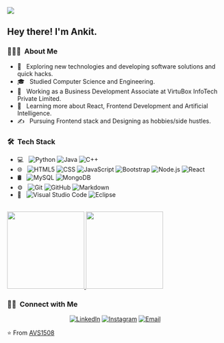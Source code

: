 <img src="https://raw.githubusercontent.com/ankits57/ankits57/master/assets/Aditya%20Vikram%20Singh%20Banner.png">

<h2> Hey there! I'm Ankit.</h2>

<h3> 👨🏻‍💻 &nbsp;About Me </h3>

- 🤔 &nbsp; Exploring new technologies and developing software solutions and quick hacks.
- 🎓 &nbsp; Studied Computer Science and Engineering.
- 💼 &nbsp; Working as a Business Development Associate at VirtuBox InfoTech Private Limited.
- 🌱 &nbsp; Learning more about React, Frontend Development and Artificial Intelligence.
- ✍️ &nbsp; Pursuing Frontend stack and Designing as hobbies/side hustles.

<h3> 🛠 &nbsp;Tech Stack</h3>

- 💻 &nbsp;
  ![Python](https://img.shields.io/badge/-Python-333333?style=flat&logo=python)
  ![Java](https://img.shields.io/badge/-Java-333333?style=flat&logo=Java&logoColor=007396)
  ![C++](https://img.shields.io/badge/-C++-333333?style=flat&logo=C%2B%2B&logoColor=00599C)
- 🌐 &nbsp;
  ![HTML5](https://img.shields.io/badge/-HTML5-333333?style=flat&logo=HTML5)
  ![CSS](https://img.shields.io/badge/-CSS-333333?style=flat&logo=CSS3&logoColor=1572B6)
  ![JavaScript](https://img.shields.io/badge/-JavaScript-333333?style=flat&logo=javascript)
  ![Bootstrap](https://img.shields.io/badge/-Bootstrap-333333?style=flat&logo=bootstrap&logoColor=563D7C)
  ![Node.js](https://img.shields.io/badge/-Node.js-333333?style=flat&logo=node.js)
  ![React](https://img.shields.io/badge/-React-333333?style=flat&logo=react)
- 🛢 &nbsp;
  ![MySQL](https://img.shields.io/badge/-MySQL-333333?style=flat&logo=mysql)
  ![MongoDB](https://img.shields.io/badge/-MongoDB-333333?style=flat&logo=mongodb)
- ⚙️ &nbsp;
  ![Git](https://img.shields.io/badge/-Git-333333?style=flat&logo=git)
  ![GitHub](https://img.shields.io/badge/-GitHub-333333?style=flat&logo=github)
  ![Markdown](https://img.shields.io/badge/-Markdown-333333?style=flat&logo=markdown)
- 🔧 &nbsp;
  ![Visual Studio Code](https://img.shields.io/badge/-Visual%20Studio%20Code-333333?style=flat&logo=visual-studio-code&logoColor=007ACC)
  ![Eclipse](https://img.shields.io/badge/-Eclipse-333333?style=flat&logo=eclipse-ide&logoColor=2C2255)


<br/>

<a href="https://github.com/ankits57">
  <img height="180em" src="https://github-readme-stats.vercel.app/api?username=ankits57&theme=buefy&show_icons=true" />
  <img height="180em" src="https://github-readme-stats.vercel.app/api/top-langs/?username=ankits57&theme=buefy&layout=compact" />
</a>

<br/>

<h3> 🤝🏻 &nbsp;Connect with Me </h3>

<p align="center">
<!-- <a href="https://www.adityavsingh.com/"><img alt="Website" src="https://img.shields.io/badge/Website-www.adityavsingh.com-blue?style=flat-square&logo=google-chrome"></a> -->
<a href="https://www.linkedin.com/in/ankit57/"><img alt="LinkedIn" src="https://img.shields.io/badge/LinkedIn-Ankit%20Saurabh-blue?style=flat-square&logo=linkedin"></a>
<a href="https://www.instagram.com/ankitish/"><img alt="Instagram" src="https://img.shields.io/badge/Instagram-ankitish-blue?style=flat-square&logo=instagram"></a>
<a href="mailto:ankitsaurabh57@gmail.com"><img alt="Email" src="https://img.shields.io/badge/Email-ankitsaurabh57@gmail.com-blue?style=flat-square&logo=gmail"></a>
</p>

⭐️ From [AVS1508](https://github.com/ankits57)
